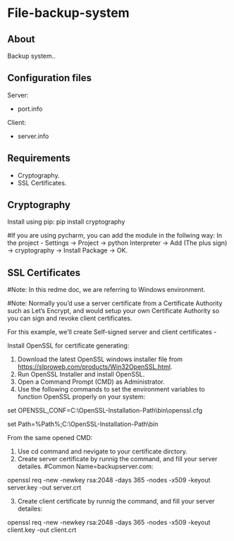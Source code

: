 # File-backup-system

About
-----
Backup system..

Configuration files
-------------------
Server:
- port.info

Client:
- server.info

Requirements
------------
- Cryptography.
- SSL Certificates.

Cryptography
------------
Install using pip:
pip install cryptography

#If you are using pycharm, you can add the module in the follwing way:
In the project - Settings -> Project -> python Interpreter -> Add (The plus sign) -> cryptography -> Install Package -> OK.

SSL Certificates
----------------
#Note: In this redme doc, we are referring to Windows environment.

#Note: Normally you’d use a server certificate from a Certificate Authority such as Let’s Encrypt, and would setup your own Certificate Authority so you can sign and revoke client certificates.

For this example, we’ll create Self-signed server and client certificates - 

Install OpenSSL for certificate generating:
1) Download the latest OpenSSL windows installer file from https://slproweb.com/products/Win32OpenSSL.html.
2) Run OpenSSL Installer and install OpenSSL.
3) Open a Command Prompt (CMD) as Administrator.
4) Use the following commands to set the environment variables to function OpenSSL properly on your system:

set OPENSSL_CONF=C:\OpenSSL-Installation-Path\bin\openssl.cfg

set Path=%Path%;C:\OpenSSL-Installation-Path\bin

From the same opened CMD:
1) Use cd command and nevigate to your certificate dirctory.
2) Create server certificate by runnig the command, and fill your server detailes. #Common Name=backupserver.com:

openssl req -new -newkey rsa:2048 -days 365 -nodes -x509 -keyout server.key -out server.crt

3) Create client certificate by runnig the command, and fill your server detailes:

openssl req -new -newkey rsa:2048 -days 365 -nodes -x509 -keyout client.key -out client.crt


